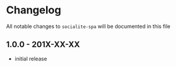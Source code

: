 # Changelog

All notable changes to `socialite-spa` will be documented in this file

## 1.0.0 - 201X-XX-XX

- initial release
